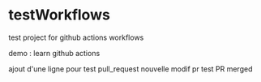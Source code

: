 # testWorkflows
test project for github actions workflows

demo : learn github actions

ajout d'une ligne pour test pull_request
nouvelle modif pr test PR merged
